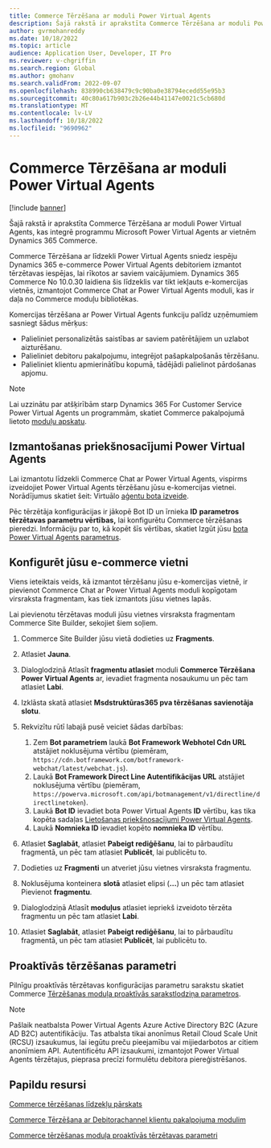 ```yaml
---
title: Commerce Tērzēšana ar moduli Power Virtual Agents
description: Šajā rakstā ir aprakstīta Commerce Tērzēšana ar moduli Power Virtual Agents, kas integrē programmu Microsoft Power Virtual Agents ar vietnēm Dynamics 365 Commerce.
author: gvrmohanreddy
ms.date: 10/18/2022
ms.topic: article
audience: Application User, Developer, IT Pro
ms.reviewer: v-chgriffin
ms.search.region: Global
ms.author: gmohanv
ms.search.validFrom: 2022-09-07
ms.openlocfilehash: 838990cb638479c9c90ba0e38794ecedd55e95b3
ms.sourcegitcommit: 40c80a617b903c2b26e44b41147e0021c5cb680d
ms.translationtype: MT
ms.contentlocale: lv-LV
ms.lasthandoff: 10/18/2022
ms.locfileid: "9690962"
---
```

# <a name="commerce-chat-with-power-virtual-agents-module"></a>Commerce Tērzēšana ar moduli Power Virtual Agents

[!include [banner](includes/banner.md)]

Šajā rakstā ir aprakstīta Commerce Tērzēšana ar moduli Power Virtual Agents, kas integrē programmu Microsoft Power Virtual Agents ar vietnēm Dynamics 365 Commerce.

Commerce Tērzēšana ar līdzekli Power Virtual Agents sniedz iespēju Dynamics 365 e-commerce Power Virtual Agents debitoriem izmantot tērzētavas iespējas, lai rīkotos ar saviem vaicājumiem. Dynamics 365 Commerce No 10.0.30 laidiena šis līdzeklis var tikt iekļauts e-komercijas vietnēs, izmantojot Commerce Chat ar Power Virtual Agents moduli, kas ir daļa no Commerce moduļu bibliotēkas.

Komercijas tērzēšana ar Power Virtual Agents funkciju palīdz uzņēmumiem sasniegt šādus mērķus:

- Palieliniet personalizētās saistības ar saviem patērētājiem un uzlabot aizturēšanu.
- Palieliniet debitoru pakalpojumu, integrējot pašapkalpošanās tērzēšanu.
- Palieliniet klientu apmierinātību kopumā, tādējādi palielinot pārdošanas apjomu.

> [!NOTE]
> Lai uzzinātu par atšķirībām starp Dynamics 365 For Customer Service Power Virtual Agents un programmām, skatiet Commerce pakalpojumā lietoto [moduļu apskatu](/commerce-chat-modules-overview.md).

## <a name="prerequisites-for-using-power-virtual-agents"></a><a id="prereq"></a> Izmantošanas priekšnosacījumi Power Virtual Agents

Lai izmantotu līdzekli Commerce Chat ar Power Virtual Agents, vispirms izveidojiet Power Virtual Agents tērzēšanu jūsu e-komercijas vietnei. Norādījumus skatiet šeit: Virtuālo [aģentu bota izveide](/power-virtual-agents/authoring-first-bot).

Pēc tērzētāja konfigurācijas ir jākopē Bot ID un īrnieka **ID** **parametros tērzētavas parametru vērtības,** lai konfigurētu Commerce tērzēšanas pieredzi. Informāciju par to, kā kopēt šīs vērtības, skatiet Izgūt jūsu [bota Power Virtual Agents parametrus](/power-virtual-agents/publication-connect-bot-to-custom-application#retrieve-your-power-virtual-agents-bot-parameters).

## <a name="configure-your-e-commerce-site"></a>Konfigurēt jūsu e-commerce vietni 

Viens ieteiktais veids, kā izmantot tērzēšanu jūsu e-komercijas vietnē, ir pievienot Commerce Chat ar Power Virtual Agents moduli kopīgotam virsraksta fragmentam, kas tiek izmantots jūsu vietnes lapās.

Lai pievienotu tērzētavas moduli jūsu vietnes virsraksta fragmentam Commerce Site Builder, sekojiet šiem soļiem.

1. Commerce Site Builder jūsu vietā dodieties uz **Fragments**.
1. Atlasiet **Jauna**.
1. Dialoglodziņā Atlasīt **fragmentu atlasiet** moduli **Commerce Tērzēšana Power Virtual Agents** ar, ievadiet fragmenta nosaukumu un pēc tam atlasiet **Labi**.
1. Izklāsta skatā atlasiet **Msdstruktūras365 pva tērzēšanas savienotāja slotu**.
1. Rekvizītu rūtī labajā pusē veiciet šādas darbības:

    1. Zem **Bot parametriem** laukā **Bot Framework Webhotel Cdn URL** atstājiet noklusējuma vērtību (piemēram, `https://cdn.botframework.com/botframework-webchat/latest/webchat.js`).
    1. Laukā **Bot Framework Direct Line Autentifikācijas URL** atstājiet noklusējuma vērtību (piemēram, `https://powerva.microsoft.com/api/botmanagement/v1/directline/directlinetoken`).
    1. Laukā **Bot ID** ievadiet bota Power Virtual Agents **ID** vērtību, kas tika kopēta sadaļas [Lietošanas priekšnosacījumi Power Virtual Agents](#prereq).
    1. Laukā **Nomnieka ID** ievadiet kopēto **nomnieka ID** vērtību.

1. Atlasiet **Saglabāt**, atlasiet **Pabeigt rediģēšanu**, lai to pārbaudītu fragmentā, un pēc tam atlasiet **Publicēt**, lai publicētu to.
1. Dodieties uz **Fragmenti** un atveriet jūsu vietnes virsraksta fragmentu.
1. Noklusējuma konteinera **slotā** atlasiet elipsi (**...**) un pēc tam atlasiet Pievienot **fragmentu**.
1. Dialoglodziņā Atlasīt **moduļus** atlasiet iepriekš izveidoto tērzēta fragmentu un pēc tam atlasiet **Labi**.
1. Atlasiet **Saglabāt**, atlasiet **Pabeigt rediģēšanu**, lai to pārbaudītu fragmentā, un pēc tam atlasiet **Publicēt**, lai publicētu to.

## <a name="proactive-chat-parameters"></a>Proaktīvās tērzēšanas parametri

Pilnīgu proaktīvās tērzētavas konfigurācijas parametru sarakstu skatiet Commerce [Tērzēšanas moduļa proaktīvās sarakstlodziņa parametros](chat-proactive-chat-parameters.md).

> [!NOTE]
> Pašlaik neatbalsta Power Virtual Agents Azure Active Directory B2C (Azure AD B2C) autentifikāciju. Tas atbalsta tikai anonīmus Retail Cloud Scale Unit (RCSU) izsaukumus, lai iegūtu preču pieejamību vai mijiedarbotos ar citiem anonīmiem API. Autentificētu API izsaukumi, izmantojot Power Virtual Agents tērzētajus, pieprasa precīzi formulētu debitora piereģistrēšanos.

## <a name="additional-resources"></a>Papildu resursi

[Commerce tērzēšanas līdzekļu pārskats](commerce-chat-overview.md)

[Commerce Tērzēšana ar Debitorachannel klientu pakalpojuma modulim](commerce-chat-module.md)

[Commerce tērzēšanas moduļa proaktīvās tērzētavas parametri](chat-proactive-chat-parameters.md)
